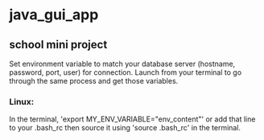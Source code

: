 # java_gui_app
## school mini project
Set environment variable to match your database server (hostname, password, port, user) for connection.
Launch from your terminal to go through the same process and get those variables.

### Linux:
  In the terminal, 'export MY_ENV_VARIABLE="env_content"' or add that line to your .bash_rc then source it using 'source .bash_rc' in the terminal.
